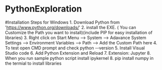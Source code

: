 # PythonExploration

#Installation Steps for Windows
    1. Download Python from 'https://www.python.org/downloads/'
    2. install the EXE. ( You can Customize the Path you want to install)(include PIP for easy installation of libraries)
    3. Right click on Start Menu --> System --> Adavance System Settings --> Environment Variables --> Path --> Add the Custom Path here
    4. To test open CMD prompt and check python --version
    5. Install Visual Studio code
    6. Add Python Extension and Reload
    7. Extension: Jupyter 
    8. When you run sample python script install ipykernel
    8. pip install numpy in the termial to install libraries

